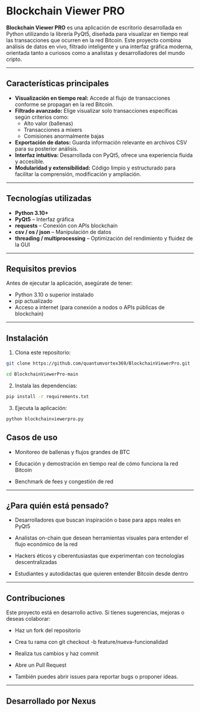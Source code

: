 # Blockchain Viewer PRO

**Blockchain Viewer PRO** es una aplicación de escritorio desarrollada en Python utilizando la librería PyQt5, diseñada para visualizar en tiempo real las transacciones que ocurren en la red Bitcoin. Este proyecto combina análisis de datos en vivo, filtrado inteligente y una interfaz gráfica moderna, orientada tanto a curiosos como a analistas y desarrolladores del mundo cripto.

---

## Características principales

- **Visualización en tiempo real:** Accede al flujo de transacciones conforme se propagan en la red Bitcoin.
- **Filtrado avanzado:** Elige visualizar solo transacciones específicas según criterios como:
  - Alto valor (ballenas)
  - Transacciones a mixers
  - Comisiones anormalmente bajas
- **Exportación de datos:** Guarda información relevante en archivos CSV para su posterior análisis.
- **Interfaz intuitiva:** Desarrollada con PyQt5, ofrece una experiencia fluida y accesible.
- **Modularidad y extensibilidad:** Código limpio y estructurado para facilitar la comprensión, modificación y ampliación.

---

## Tecnologías utilizadas

- **Python 3.10+**
- **PyQt5** – Interfaz gráfica
- **requests** – Conexión con APIs blockchain
- **csv / os / json** – Manipulación de datos
- **threading / multiprocessing** – Optimización del rendimiento y fluidez de la GUI

---

## Requisitos previos

Antes de ejecutar la aplicación, asegúrate de tener:

- Python 3.10 o superior instalado
- pip actualizado
- Acceso a internet (para conexión a nodos o APIs públicas de blockchain)

---

## Instalación

1. Clona este repositorio:

```bash
git clone https://github.com/quantumvortex369/BlockchainViewerPro.git
```
```bash
cd BlockchainViewerPro-main
```

2. Instala las dependencias:
```bash
pip install -r requirements.txt
```

3. Ejecuta la aplicación:
```bash
python blockchainviewerpro.py
```

## Casos de uso
- Monitoreo de ballenas y flujos grandes de BTC

- Educación y demostración en tiempo real de cómo funciona la red Bitcoin

- Benchmark de fees y congestión de red

---

## ¿Para quién está pensado?
- Desarrolladores que buscan inspiración o base para apps reales en PyQt5

- Analistas on-chain que desean herramientas visuales para entender el flujo económico de la red

- Hackers éticos y ciberentusiastas que experimentan con tecnologías descentralizadas

- Estudiantes y autodidactas que quieren entender Bitcoin desde dentro

---

## Contribuciones
Este proyecto está en desarrollo activo. Si tienes sugerencias, mejoras o deseas colaborar:

- Haz un fork del repositorio

- Crea tu rama con git checkout -b feature/nueva-funcionalidad

- Realiza tus cambios y haz commit

- Abre un Pull Request

- También puedes abrir issues para reportar bugs o proponer ideas.

---

## Desarrollado por Nexus

